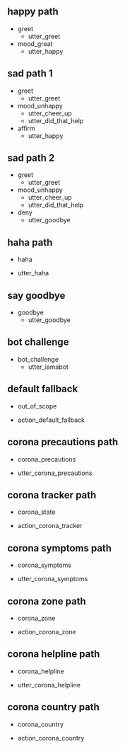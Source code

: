 ## happy path
* greet
  - utter_greet
* mood_great
  - utter_happy  

## sad path 1
* greet
  - utter_greet
* mood_unhappy
  - utter_cheer_up
  - utter_did_that_help
* affirm
  - utter_happy

## sad path 2
* greet
  - utter_greet
* mood_unhappy
  - utter_cheer_up
  - utter_did_that_help
* deny
  - utter_goodbye
  
## haha path
* haha
 - utter_haha
 
## say goodbye
* goodbye
  - utter_goodbye

## bot challenge
* bot_challenge
  - utter_iamabot
  
## default fallback
* out_of_scope
 - action_default_fallback
  
## corona precautions path
* corona_precautions
 - utter_corona_precautions  
  
## corona tracker path
* corona_state
 - action_corona_tracker
  
## corona symptoms path
* corona_symptoms
 - utter_corona_symptoms 

## corona zone path
* corona_zone
 - action_corona_zone
 
## corona helpline path
* corona_helpline
 - utter_corona_helpline

## corona country path
* corona_country
 - action_corona_country 